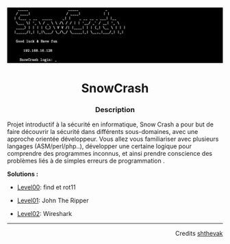 ![snowcrash](assets/SnowCrash.png)

<h1 align="center">
SnowCrash 
</h1>

<h3 align="center"><b>Description</b></h3>
<p>Projet introductif à la sécurité en informatique, Snow Crash a pour but de faire découvrir la sécurité dans différents sous-domaines, avec une approche orientée développeur. Vous allez vous familiariser avec plusieurs langages (ASM/perl/php..), développer une certaine logique pour comprendre des programmes inconnus, et ainsi prendre conscience des problèmes liés à de simples erreurs de programmation .</p>

<p><b>Solutions : </b></p>

 * [Level00](level00/Ressources/README.md): find et rot11

 * [Level01](level01/Ressources/README.md): John The Ripper

 * [Level02](level02/Ressources/README.md): Wireshark

----
<p align="right">
Credits <a href="https://github.com/Drakauf">shthevak</a>
